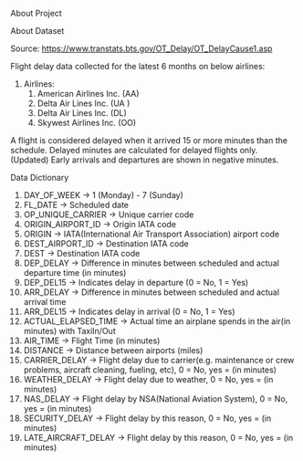 About Project


About Dataset

Source: https://www.transtats.bts.gov/OT_Delay/OT_DelayCause1.asp

Flight delay data collected for the latest 6 months on below airlines:

1. Airlines:
   1. American Airlines Inc. (AA)
   2. Delta Air Lines Inc. (UA )
   3. Delta Air Lines Inc. (DL)
   4. Skywest Airlines Inc. (OO)


A flight is considered delayed when it arrived 15 or more minutes than the schedule. 
Delayed minutes are calculated for delayed flights only. (Updated) Early arrivals and departures 
are shown in negative minutes.

Data Dictionary

1. DAY_OF_WEEK → 1 (Monday) - 7 (Sunday)
2. FL_DATE → Scheduled date 
3. OP_UNIQUE_CARRIER → Unique carrier code 
4. ORIGIN_AIRPORT_ID -> Origin IATA code
5. ORIGIN  -> IATA(International Air Transport Association) airport code
5. DEST_AIRPORT_ID -> Destination IATA code
6. DEST -> Destination IATA code
7. DEP_DELAY -> Difference in minutes between scheduled and actual departure time (in minutes)
8. DEP_DEL15 -> Indicates delay in departure (0 = No, 1 = Yes)
9. ARR_DELAY -> Difference in minutes between scheduled and actual arrival time
10. ARR_DEL15 -> Indicates delay in arrival (0 = No, 1 = Yes)
11. ACTUAL_ELAPSED_TIME -> Actual time an airplane spends in the air(in minutes) with TaxiIn/Out
12. AIR_TIME -> Flight Time (in minutes)
13. DISTANCE -> Distance between airports (miles)
14. CARRIER_DELAY -> Flight delay due to carrier(e.g. maintenance or crew problems, aircraft cleaning, fueling, etc), 0 = No, yes = (in minutes)
15. WEATHER_DELAY -> Flight delay due to weather, 0 = No, yes = (in minutes)
16. NAS_DELAY -> Flight delay by NSA(National Aviation System), 0 = No, yes = (in minutes)
17. SECURITY_DELAY -> Flight delay by this reason, 0 = No, yes = (in minutes)
18. LATE_AIRCRAFT_DELAY -> Flight delay by this reason, 0 = No, yes = (in minutes)




